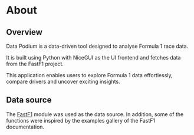 # About
## Overview

Data Podium is a data-driven tool designed to analyse Formula 1 race data.

It is built using Python with NiceGUI as the UI frontend and fetches data from the FastF1 project.

This application enables users to explore Formula 1 data effortlessly, compare drivers and uncover exciting insights.

## Data source

The [FastF1](https://github.com/theOehrly/Fast-F1) module was used as the data source. In addition, some of the functions were inspired by the examples gallery of the FastF1 documentation.